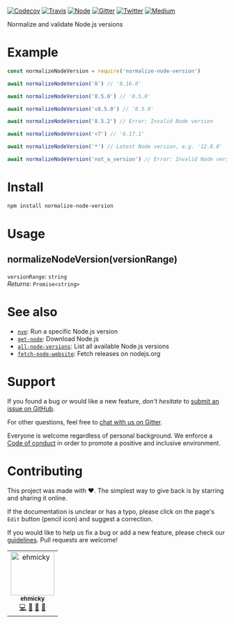 [![Codecov](https://img.shields.io/codecov/c/github/ehmicky/normalize-node-version.svg?label=tested&logo=codecov)](https://codecov.io/gh/ehmicky/normalize-node-version)
[![Travis](https://img.shields.io/badge/cross-platform-4cc61e.svg?logo=travis)](https://travis-ci.org/ehmicky/normalize-node-version)
[![Node](https://img.shields.io/node/v/normalize-node-version.svg?logo=node.js)](https://www.npmjs.com/package/normalize-node-version)
[![Gitter](https://img.shields.io/gitter/room/ehmicky/normalize-node-version.svg?logo=gitter)](https://gitter.im/ehmicky/normalize-node-version)
[![Twitter](https://img.shields.io/badge/%E2%80%8B-twitter-4cc61e.svg?logo=twitter)](https://twitter.com/intent/follow?screen_name=ehmicky)
[![Medium](https://img.shields.io/badge/%E2%80%8B-medium-4cc61e.svg?logo=medium)](https://medium.com/@ehmicky)

Normalize and validate Node.js versions

# Example

<!-- Remove 'eslint-skip' once estree supports top-level await -->
<!-- eslint-skip -->

```js
const normalizeNodeVersion = require('normalize-node-version')

await normalizeNodeVersion('8') // '8.16.0'

await normalizeNodeVersion('8.5.0') // '8.5.0'

await normalizeNodeVersion('v8.5.0') // '8.5.0'

await normalizeNodeVersion('8.5.2') // Error: Invalid Node version

await normalizeNodeVersion('<7') // '6.17.1'

await normalizeNodeVersion('*') // Latest Node version, e.g. '12.8.0'

await normalizeNodeVersion('not_a_version') // Error: Invalid Node version
```

# Install

```bash
npm install normalize-node-version
```

# Usage

## normalizeNodeVersion(versionRange)

`versionRange`: `string`<br> _Returns_: `Promise<string>`

# See also

- [`nve`](https://github.com/ehmicky/nve): Run a specific Node.js version
- [`get-node`](https://github.com/ehmicky/get-node): Download Node.js
- [`all-node-versions`](https://github.com/ehmicky/all-node-versions): List all
  available Node.js versions
- [`fetch-node-website`](https://github.com/ehmicky/fetch-node-website): Fetch
  releases on nodejs.org

# Support

If you found a bug or would like a new feature, _don't hesitate_ to
[submit an issue on GitHub](../../issues).

For other questions, feel free to
[chat with us on Gitter](https://gitter.im/ehmicky/normalize-node-version).

Everyone is welcome regardless of personal background. We enforce a
[Code of conduct](CODE_OF_CONDUCT.md) in order to promote a positive and
inclusive environment.

# Contributing

This project was made with ❤️. The simplest way to give back is by starring and
sharing it online.

If the documentation is unclear or has a typo, please click on the page's `Edit`
button (pencil icon) and suggest a correction.

If you would like to help us fix a bug or add a new feature, please check our
[guidelines](CONTRIBUTING.md). Pull requests are welcome!

<!-- Thanks go to our wonderful contributors: -->

<!-- ALL-CONTRIBUTORS-LIST:START -->
<!-- prettier-ignore -->
<table><tr><td align="center"><a href="https://twitter.com/ehmicky"><img src="https://avatars2.githubusercontent.com/u/8136211?v=4" width="100px;" alt="ehmicky"/><br /><sub><b>ehmicky</b></sub></a><br /><a href="https://github.com/ehmicky/normalize-node-version/commits?author=ehmicky" title="Code">💻</a> <a href="#design-ehmicky" title="Design">🎨</a> <a href="#ideas-ehmicky" title="Ideas, Planning, & Feedback">🤔</a> <a href="https://github.com/ehmicky/normalize-node-version/commits?author=ehmicky" title="Documentation">📖</a></td></tr></table>

<!-- ALL-CONTRIBUTORS-LIST:END -->
